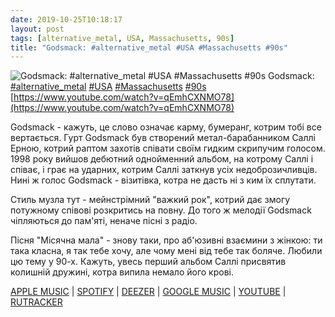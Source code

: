 ```yaml
---
date: 2019-10-25T10:18:17
layout: post
tags: [alternative_metal, USA, Massachusetts, 90s]
title: "Godsmack: #alternative_metal #USA #Massachusetts #90s"
---
```

![Godsmack: #alternative_metal #USA #Massachusetts #90s](https://i.ytimg.com/vi/qEmhCXNMO78/hqdefault.jpg)
Godsmack: [#alternative_metal](/tags/#alternative_metal) [#USA](/tags/#USA) [#Massachusetts](/tags/#Massachusetts) [#90s](/tags/#90s) [https://www.youtube.com/watch?v=qEmhCXNMO78](https://www.youtube.com/watch?v=qEmhCXNMO78)

Godsmack - кажуть, це слово означає карму, бумеранг, котрим тобі все вертається. Гурт Godsmack був створений метал-барабанником Саллі Ерною, котрий раптом захотів співати своїм гидким скрипучим голосом. 1998 року вийшов дебютний однойменний альбом, на котрому Саллі і співає, і грає на ударних, котрим Саллі заткнув усіх недоброзичливців. Нині ж голос Godsmack - візитівка, котра не дасть ні з ким їх сплутати.

Стиль музла тут - мейнстрімний &quot;важкий рок&quot;, котрий дає змогу потужному співові розкритись на повну. До того ж мелодії Godsmack чіпляються до пам&#39;яті, неначе пісні з радіо.

Пісня &quot;Місячна мала&quot; - знову таки, про аб&#39;юзивні взаємини з жінкою: ти така класна, я так тебе хочу, але чому мені від тебе так боляче. Любили цю тему у 90-х. Кажуть, увесь перший альбом Саллі присвятив колишній дружині, котра випила немало його крові.

[APPLE MUSIC](https://music.apple.com/ru/album/godsmack/1440715530) | [SPOTIFY](https://open.spotify.com/album/1w7vC8hjYXhK1fS5cM2fUM) | [DEEZER](https://www.deezer.com/album/7932008?utm_source=deezer&amp;utm_content=album-7932008&amp;utm_term=1601611822_1571987776&amp;utm_medium=web) | [GOOGLE MUSIC](https://play.google.com/music/m/B7xrynalxq6l5xxzcxasadhmfju?t=Godsmack_-_Godsmack) | [YOUTUBE](https://www.youtube.com/playlist?list=PLZnCQ7WvAejjwHdTNeXerZMpL-Q-AbhZs) | [RUTRACKER](https://rutracker.org/forum/viewtopic.php?t=4799104)